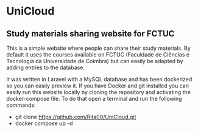 # UniCloud
##  Study materials sharing website for FCTUC
This is a simple website where people can share their study materials. By default it uses the courses available on FCTUC (Faculdade de Ciências e Tecnologia da Universidade de Coimbra) but can easily be adapted by adding entries to the database.

It was written in Laravel with a MySQL database and has been dockerized so you can easily preview it. If you have Docker and git installed you can easily run this website locally by cloning the repository and activating the docker-compose file. To do that open a terminal and run the following commands:
 - git clone https://github.com/Rita00/UniCloud.git
 - docker compose up -d
